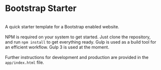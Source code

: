 # Bootstrap Starter
<br>
A quick starter template for a Bootstrap enabled website.
<br>
<br>
NPM is required on your system to get started.  Just clone the repository, and run <code>npm install</code>
 to get everything ready.  Gulp is used as a build tool for an efficient workflow.  Gulp 3 is used at the moment.
<br>
<br>
Further instructions for development and production are provided in the <code>app/index.html</code> file.
